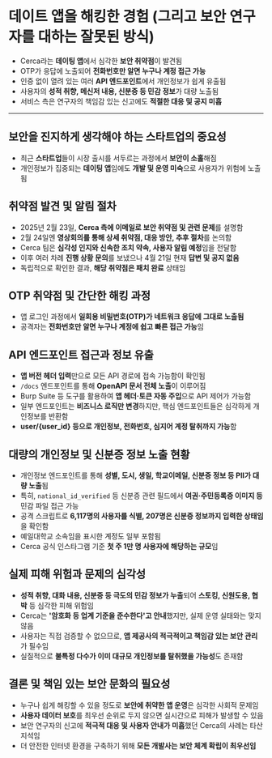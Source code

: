 # 데이트 앱을 해킹한 경험 (그리고 보안 연구자를 대하는 잘못된 방식)


* Cerca라는 **데이팅 앱**에서 심각한 **보안 취약점**이 발견됨
* OTP가 응답에 노출되어 **전화번호만 알면 누구나 계정 접근 가능**
* 인증 없이 열려 있는 여러 **API 엔드포인트**에서 개인정보가 쉽게 유출됨
* 사용자의 **성적 취향, 메신저 내용, 신분증 등 민감 정보**가 대량 노출됨
* 서비스 측은 연구자의 책임감 있는 신고에도 **적절한 대응 및 공지 미흡**

---

보안을 진지하게 생각해야 하는 스타트업의 중요성
--------------------------

* 최근 **스타트업**들이 시장 출시를 서두르는 과정에서 **보안이 소홀**해짐
* 개인정보가 집중되는 **데이팅 앱**임에도 **개발 및 운영 미숙**으로 사용자가 위험에 노출됨

취약점 발견 및 알림 절차
--------------

* 2025년 2월 23일, **Cerca 측에 이메일로 보안 취약점 및 관련 문제**를 설명함
* 2월 24일엔 **영상회의를 통해 상세 취약점, 대응 방안, 추후 절차**를 논의함
* Cerca 팀은 **심각성 인지와 신속한 조치 약속, 사용자 알림 예정**임을 전달함
* 이후 여러 차례 **진행 상황 문의**를 보냈으나 4월 21일 현재 **답변 및 공지 없음**
* 독립적으로 확인한 결과, **해당 취약점은 패치 완료** 상태임

OTP 취약점 및 간단한 해킹 과정
-------------------

* 앱 로그인 과정에서 **일회용 비밀번호(OTP)가 네트워크 응답에 그대로 노출됨**
* 공격자는 **전화번호만 알면 누구나 계정에 쉽고 빠른 접근 가능**임

API 엔드포인트 접근과 정보 유출
-------------------

* **앱 버전 헤더 입력**만으로 모든 API 경로에 접속 가능함이 확인됨
* `/docs` 엔드포인트를 통해 **OpenAPI 문서 전체 노출**이 이루어짐
* Burp Suite 등 도구를 활용하여 **앱 헤더·토큰 자동 주입**으로 API 제어가 가능함
* 일부 엔드포인트는 **비즈니스 로직만 변경**하지만, 핵심 엔드포인트들은 심각하게 개인정보를 반환함
* **user/{user\_id} 등으로 개인정보, 전화번호, 심지어 계정 탈취까지 가능**함

대량의 개인정보 및 신분증 정보 노출 현황
-----------------------

* 개인정보 엔드포인트를 통해 **성별, 도시, 생일, 학교이메일, 신분증 정보 등 PII가 대량 노출**됨
* 특히, `national_id_verified` 등 신분증 관련 필드에서 **여권·주민등록증 이미지 등** 민감 파일 접근 가능
* 공격 스크립트로 **6,117명의 사용자를 식별, 207명은 신분증 정보까지 입력한 상태임**을 확인함
* 예일대학교 소속임을 표시한 계정도 일부 포함됨
* Cerca 공식 인스타그램 기준 **첫 주 1만 명 사용자에 해당하는 규모**임

실제 피해 위험과 문제의 심각성
-----------------

* **성적 취향, 대화 내용, 신분증 등 극도의 민감 정보가 누출**되어 **스토킹, 신원도용, 협박** 등 심각한 피해 위험임
* Cerca는 **'암호화 등 업계 기준을 준수한다'고 안내**했지만, 실제 운영 실태와는 맞지 않음
* 사용자는 직접 검증할 수 없으므로, **앱 제공사의 적극적이고 책임감 있는 보안 관리**가 필수임
* 실질적으로 **불특정 다수가 이미 대규모 개인정보를 탈취했을 가능성**도 존재함

결론 및 책임 있는 보안 문화의 필요성
---------------------

* 누구나 쉽게 해킹할 수 있을 정도로 **보안에 취약한 앱 운영**은 심각한 사회적 문제임
* **사용자 데이터 보호**를 최우선 순위로 두지 않으면 실시간으로 피해가 발생할 수 있음
* 보안 연구자의 신고에 **적극적 대응 및 사용자 안내가 미흡**했던 Cerca의 사례는 타산지석임
* 더 안전한 인터넷 환경을 구축하기 위해 **모든 개발사는 보안 체계 확립이 최우선임**
